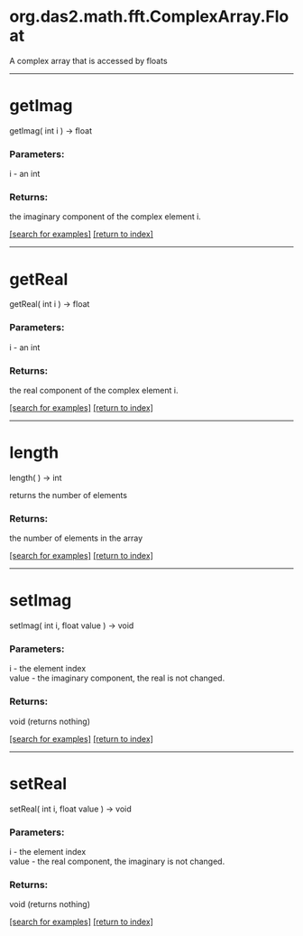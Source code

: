 # org.das2.math.fft.ComplexArray.Float

A complex array that is accessed by floats

***
<a name="getImag"></a>
# getImag
getImag( int i ) &rarr; float



### Parameters:
i - an int

### Returns:
the imaginary component of the complex element i.

<a href="https://github.com/autoplot/dev/search?q=getImag&unscoped_q=getImag">[search for examples]</a>
<a href="https://github.com/autoplot/documentation/blob/master/javadoc/index-all.md">[return to index]</a>

***
<a name="getReal"></a>
# getReal
getReal( int i ) &rarr; float



### Parameters:
i - an int

### Returns:
the real component of the complex element i.

<a href="https://github.com/autoplot/dev/search?q=getReal&unscoped_q=getReal">[search for examples]</a>
<a href="https://github.com/autoplot/documentation/blob/master/javadoc/index-all.md">[return to index]</a>

***
<a name="length"></a>
# length
length(  ) &rarr; int

returns the number of elements

### Returns:
the number of elements in the array

<a href="https://github.com/autoplot/dev/search?q=length&unscoped_q=length">[search for examples]</a>
<a href="https://github.com/autoplot/documentation/blob/master/javadoc/index-all.md">[return to index]</a>

***
<a name="setImag"></a>
# setImag
setImag( int i, float value ) &rarr; void



### Parameters:
i - the element index
<br>value - the imaginary component, the real is not changed.

### Returns:
void (returns nothing)


<a href="https://github.com/autoplot/dev/search?q=setImag&unscoped_q=setImag">[search for examples]</a>
<a href="https://github.com/autoplot/documentation/blob/master/javadoc/index-all.md">[return to index]</a>

***
<a name="setReal"></a>
# setReal
setReal( int i, float value ) &rarr; void



### Parameters:
i - the element index
<br>value - the real component, the imaginary is not changed.

### Returns:
void (returns nothing)


<a href="https://github.com/autoplot/dev/search?q=setReal&unscoped_q=setReal">[search for examples]</a>
<a href="https://github.com/autoplot/documentation/blob/master/javadoc/index-all.md">[return to index]</a>


